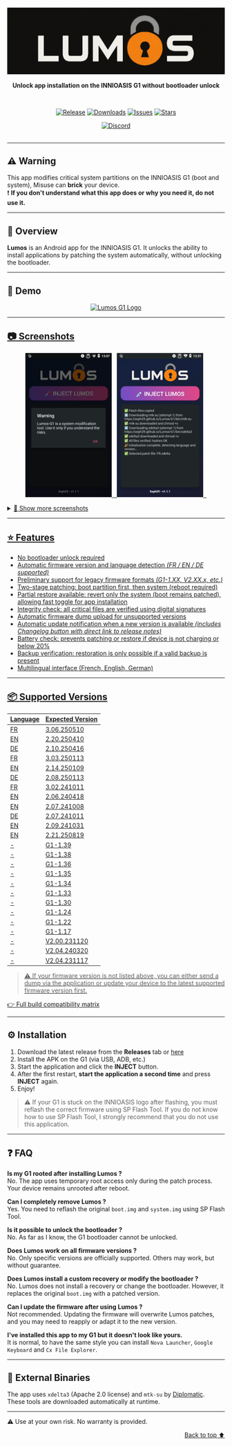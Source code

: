 <a name="readme-top"></a>
<div align="center">
  <img src="https://github.com/Seph29/Lumos-G1/blob/aade853dda2ed909629fa3b2e7afcab87efb9e8c/docs/logo.png" alt="Lumos G1 Logo"/>
  <br />
  <p><b>Unlock app installation on the INNIOASIS G1 without bootloader unlock</b></p>  <br />
  <p align="center"><a href="https://github.com/Seph29/Lumos-G1/releases/latest/"><img src="https://img.shields.io/github/v/release/Seph29/Lumos-G1?style=for-the-badge" alt="Release"/></a>
        <a href="#"><img src="https://img.shields.io/github/downloads/Seph29/Lumos-G1/total?label=Downloads&style=for-the-badge" alt="Downloads"/></a>
        <a href="../../issues"><img src="https://img.shields.io/github/issues/Seph29/Lumos-G1?label=Issues&style=for-the-badge" alt="Issues"/></a>
        <a href="#"><img src="https://img.shields.io/github/stars/Seph29/Lumos-G1?style=for-the-badge" alt="Stars"></p></a>
        <a href="https://discord.gg/3zbfaTNN7V"><img src="https://img.shields.io/discord/1212667787311456286?label=Discord&logo=discord&style=for-the-badge&color=5865F2" alt="Discord"/></a>
</div>
<br />

---

## ⚠️ Warning

This app modifies critical system partitions on the INNIOASIS G1 (boot and system), Misuse can **brick** your device.<br />
 ❗ **If you don't understand what this app does or why you need it, do not use it.**

---

## 📖 Overview

**Lumos** is an Android app for the INNIOASIS G1. It unlocks the ability to install applications by patching the system automatically, without unlocking the bootloader.

---

## 🎥 Demo

<div align="center">
  <a href="https://www.youtube.com/watch?v=F3ZEJCmKp9I"><img src="https://img.youtube.com/vi/F3ZEJCmKp9I/0.jpg" alt="Lumos G1 Logo"/></div>

---

## 📷 Screenshots

<p align="center">
  <img src="https://github.com/Seph29/Lumos-G1/blob/main/docs/imgs/alertdialog-EN.png" width="200"/> &nbsp;
  <img src="https://github.com/Seph29/Lumos-G1/blob/main/docs/imgs/screen-EN.png" width="200"/> &nbsp;
</p>

<details>
  <summary>📂 Show more screenshots</summary>
  <br/>

  <p align="center"><b>🌐 Multilingual screens</b></p>
  <p align="center">
    <img src="https://github.com/Seph29/Lumos-G1/blob/main/docs/imgs/screen2-DE.png" width="200"/> &nbsp;
    <img src="https://github.com/Seph29/Lumos-G1/blob/main/docs/imgs/screen2-FR.png" width="200"/> &nbsp;
    <img src="https://github.com/Seph29/Lumos-G1/blob/main/docs/imgs/screen2-EN.png" width="200"/>
  </p>

  <br/>
  <p align="center"><b>🛠 Restore menu</b></p>
  <p align="center">
    <img src="https://github.com/Seph29/Lumos-G1/blob/main/docs/imgs/patched-EN.png" width="200"/>
    <img src="https://github.com/Seph29/Lumos-G1/blob/main/docs/imgs/restore-EN.png" width="200"/> &nbsp;
    <img src="https://github.com/Seph29/Lumos-G1/blob/main/docs/imgs/restore2-EN.png" width="200"/> &nbsp;
  </p>
</details>

---

## ⭐️ Features

- No bootloader unlock required  
- Automatic firmware version and language detection *(FR / EN / DE supported)*  
- Preliminary support for legacy firmware formats *(G1-1.XX, V2.XX.x, etc.)*  
- Two-stage patching: boot partition first, then system (reboot required)  
- Partial restore available: revert only the system (boot remains patched), allowing fast toggle for app installation  
- Integrity check: all critical files are verified using digital signatures  
- Automatic firmware dump upload for unsupported versions  
- Automatic update notification when a new version is available *(includes Changelog button with direct link to release notes)*  
- Battery check: prevents patching or restore if device is not charging or below 20%  
- Backup verification: restoration is only possible if a valid backup is present  
- Multilingual interface (French, English, German)

---

## 📦 Supported Versions

| Language | Expected Version |
|----------|------------------|
| FR       | 3.06.250510      |
| EN       | 2.20.250410      |
| DE       | 2.10.250416      |
| FR       | 3.03.250113      |
| EN       | 2.14.250109      |
| DE       | 2.08.250113      |
| FR       | 3.02.241011      |
| EN       | 2.06.240418      |
| EN       | 2.07.241008      |
| DE       | 2.07.241011      |
| EN       | 2.09.241031      |
| EN       | 2.21.250819      |
| -        | G1-1.39      |
| -        | G1-1.38      |
| -        | G1-1.36      |
| -        | G1-1.35      |
| -        | G1-1.34      |
| -        | G1-1.33      |
| -        | G1-1.30      |
| -        | G1-1.24      |
| -        | G1-1.22      |
| -        | G1-1.17      |
| -        | V2.00.231120 |
| -        | V2.04.240320 |
| -        | V2.04.231117 |

> ⚠️ If your firmware version is not listed above, you can either send a dump via the application or update your device to the latest supported firmware version first.

👉 [Full build compatibility matrix](docs/build-compatibility.md)

---

## ⚙️ Installation

1. Download the latest release from the **Releases** tab or [here](https://github.com/Seph29/Lumos-G1/releases/download/v1.1.2/lumos-v1.1.2.apk)
2. Install the APK on the G1 (via USB, ADB, etc.)  
3. Start the application and click the **INJECT** button.  
4. After the first restart, **start the application a second time** and press **INJECT** again.  
5. Enjoy!

> ⚠️ If your G1 is stuck on the INNIOASIS logo after flashing, you must reflash the correct firmware using SP Flash Tool.
> If you do not know how to use SP Flash Tool, I strongly recommend that you do not use this application.

---

## ❓ FAQ

**Is my G1 rooted after installing Lumos ?**  
No. The app uses temporary root access only during the patch process. Your device remains unrooted after reboot.

**Can I completely remove Lumos ?**  
Yes. You need to reflash the original `boot.img` and `system.img` using SP Flash Tool.

**Is it possible to unlock the bootloader ?**  
No. As far as I know, the G1 bootloader cannot be unlocked.

**Does Lumos work on all firmware versions ?**  
No. Only specific versions are officially supported. Others may work, but without guarantee.

**Does Lumos install a custom recovery or modify the bootloader ?**  
No. Lumos does not install a recovery or change the bootloader. However, it replaces the original `boot.img` with a patched version.

**Can I update the firmware after using Lumos ?**  
Not recommended. Updating the firmware will overwrite Lumos patches, and you may need to reapply or adapt it to the new version.

**I've installed this app to my G1 but it doesn't look like yours.**  
It is normal, to have the same style you can install `Nova Launcher`, `Google Keyboard` and `Cx File Explorer`.

---

## 🧰 External Binaries
The app uses `xdelta3` (Apache 2.0 license) and `mtk-su` by [Diplomatic](https://forum.xda-developers.com/member.php?u=8132642).  
These tools are downloaded automatically at runtime.

---

⚠️ Use at your own risk. No warranty is provided.

<p align="right"><a href="#readme-top">Back to top ⬆️</a></p>
